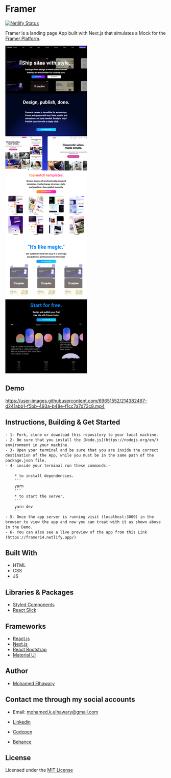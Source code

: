 # Framer

[![Netlify Status](https://api.netlify.com/api/v1/badges/3c9c0cf0-4d48-4eec-b427-0fa200e01ea5/deploy-status)](https://app.netlify.com/sites/framer14/deploys)

Framer is a landing page App built with Next.js that simulates a Mock for the [Framer Platform](https://framer.com).


![Screenshot](preview.png) 

## Demo

https://user-images.githubusercontent.com/69651552/214382467-d241abb1-f5bb-493a-b48e-f1cc7a7d73c8.mp4

## Instructions, Building & Get Started 

    - 1- Fork, clone or download this repository to your local machine.
    - 2- Be sure that you install the [Node.js](https://nodejs.org/en/) environment in your machine.
    - 3- Open your terminal and be sure that you are inside the correct destination of the App, while you must be in the same path of the package.json file.
    - 4- inside your terminal run these commands:-
    
        * to install dependencies.
        ```
        yarn
        ```
        * to start the server.
        ```
        yarn dev
        ```
    - 5- Once the app server is running visit (localhost:3000) in the browser to view the app and now you can treat with it as shown above in the Demo.
    - 6- You can also see a live preview of the app from this Link (https://framer14.netlify.app/)

## Built With

* HTML
* CSS
* JS

## Libraries & Packages

* [Styled Components](https://styled-components.com/)
* [React Slick](https://www.npmjs.com/package/react-slick)

## Frameworks 

* [React.js](https://reactjs.org/)
* [Next.js](https://nextjs.org)  
* [React Bootstrap](https://react-bootstrap.github.io/)
* [Material UI](https://mui.com)

## Author

* [Mohamed Elhawary](https://www.linkedin.com/in/mohamed-elhawary14/) 

## Contact me through my social accounts

* Email: mohamed.k.elhawary@gmail.com  

* [Linkedin](https://www.linkedin.com/in/mohamed-elhawary14/)

* [Codepen](https://codepen.io/Mohamed-ElHawary)

* [Behance](https://www.behance.net/mohamed-elhawary14)

## License

Licensed under the [MIT License](LICENSE)
